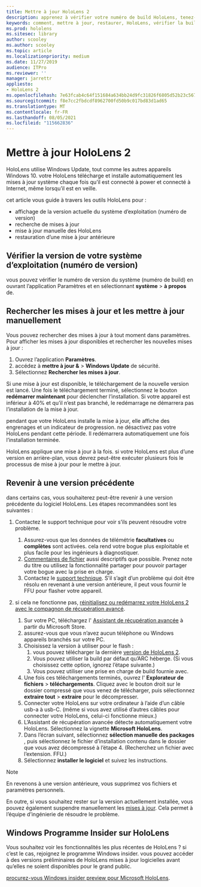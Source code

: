 ```yaml
---
title: Mettre à jour HoloLens 2
description: apprenez à vérifier votre numéro de build HoloLens, tenez-vous informé des mises à jour des appareils, rejoignez le programme insiders et restaurez les mises à jour.
keywords: comment, mettre à jour, restaurer, HoloLens, vérifier la build, numéro de build
ms.prod: hololens
ms.sitesec: library
author: scooley
ms.author: scooley
ms.topic: article
ms.localizationpriority: medium
ms.date: 11/27/2019
audience: ITPro
ms.reviewer: ''
manager: jarrettr
appliesto:
- HoloLens 2
ms.openlocfilehash: 7e63fcab4c64f151684a634bb24d9fc31826f6805d52b23c5672add0b6269430
ms.sourcegitcommit: f8e7cc2fbdcdf8962700fd50b9c017bd83d1ad65
ms.translationtype: MT
ms.contentlocale: fr-FR
ms.lasthandoff: 08/05/2021
ms.locfileid: "115662836"
---
```

# <a name="update-hololens-2"></a>Mettre à jour HoloLens 2

HoloLens utilise Windows Update, tout comme les autres appareils Windows 10. votre HoloLens télécharge et installe automatiquement les mises à jour système chaque fois qu’il est connecté à power et connecté à Internet, même lorsqu’il est en veille.

cet article vous guide à travers les outils HoloLens pour :

- affichage de la version actuelle du système d’exploitation (numéro de version)
- recherche de mises à jour
- mise à jour manuelle des HoloLens
- restauration d’une mise à jour antérieure

## <a name="check-your-operating-system-version-build-number"></a>Vérifier la version de votre système d’exploitation (numéro de version)

vous pouvez vérifier le numéro de version du système (numéro de build) en ouvrant l’application Paramètres et en sélectionnant **système**  >  **à propos** de.

## <a name="check-for-updates-and-manually-update"></a>Rechercher les mises à jour et les mettre à jour manuellement

Vous pouvez rechercher des mises à jour à tout moment dans paramètres.  Pour afficher les mises à jour disponibles et rechercher les nouvelles mises à jour :

1. Ouvrez l’application **Paramètres**.
1. accédez à **mettre à jour &**  >  **Windows Update** de sécurité.
1. Sélectionnez **Rechercher les mises à jour**.

Si une mise à jour est disponible, le téléchargement de la nouvelle version est lancé. Une fois le téléchargement terminé, sélectionnez le bouton **redémarrer maintenant** pour déclencher l’installation. Si votre appareil est inférieur à 40% et qu’il n’est pas branché, le redémarrage ne démarrera pas l’installation de la mise à jour.

pendant que votre HoloLens installe la mise à jour, elle affiche des engrenages et un indicateur de progression. ne désactivez pas votre HoloLens pendant cette période. Il redémarrera automatiquement une fois l’installation terminée.

HoloLens applique une mise à jour à la fois.  si votre HoloLens est plus d’une version en arrière-plan, vous devrez peut-être exécuter plusieurs fois le processus de mise à jour pour le mettre à jour.

## <a name="go-back-to-a-previous-version"></a>Revenir à une version précédente

dans certains cas, vous souhaiterez peut-être revenir à une version précédente du logiciel HoloLens. Les étapes recommandées sont les suivantes :

1. Contactez le support technique pour voir s’ils peuvent résoudre votre problème.
    1. Assurez-vous que les données de télémétrie **facultatives** ou **complètes** sont activées. cela rend votre bogue plus exploitable et plus facile pour les ingénieurs à diagnostiquer.
    1. [Commentaires de fichier](hololens-feedback.md) aussi descriptifs que possible. Prenez note du titre ou utilisez la fonctionnalité partager pour pouvoir partager votre bogue avec la prise en charge.
    1. Contactez le [support technique](https://aka.ms/hlsupport). S’il s’agit d’un problème qui doit être résolu en revenant à une version antérieure, il peut vous fournir le FFU pour flasher votre appareil.

1. si cela ne fonctionne pas, [réinitialisez ou redémarrez votre HoloLens 2 avec le compagnon de récupération avancé](hololens-recovery.md).
    1. Sur votre PC, téléchargez l' [Assistant de récupération avancée](https://www.microsoft.com/p/advanced-recovery-companion/9p74z35sfrs8?activetab=pivot:overviewtab) à partir du Microsoft Store.
    1. assurez-vous que vous n’avez aucun téléphone ou Windows appareils branchés sur votre PC.
    1. Choisissez la version à utiliser pour le flash :
        1. vous pouvez télécharger la dernière [version de HoloLens 2](https://aka.ms/hololens2download).
        1. Vous pouvez utiliser la build par défaut qu’ARC héberge. (Si vous choisissez cette option, ignorez l’étape suivante.)
        1. Vous pouvez utiliser une prise en charge de build fournie avec.
    1. Une fois ces téléchargements terminés, ouvrez l' **Explorateur de fichiers**  >  **téléchargements**. Cliquez avec le bouton droit sur le dossier compressé que vous venez de télécharger, puis sélectionnez **extraire tout**  >  **extraire** pour le décompresser.
    1. Connecter votre HoloLens sur votre ordinateur à l’aide d’un câble usb-a à usb-C. (même si vous avez utilisé d’autres câbles pour connecter votre HoloLens, celui-ci fonctionne mieux.)
    1. L’Assistant de récupération avancée détecte automatiquement votre HoloLens. Sélectionnez la vignette **Microsoft HoloLens**.
    1. Dans l’écran suivant, sélectionnez **sélection manuelle des packages** , puis sélectionnez le fichier d’installation contenu dans le dossier que vous avez décompressé à l’étape 4. (Recherchez un fichier avec l’extension. FFU.)
    1. Sélectionnez **installer le logiciel** et suivez les instructions.

> [!NOTE]
> En revenons à une version antérieure, vous supprimez vos fichiers et paramètres personnels.

En outre, si vous souhaitez rester sur la version actuellement installée, vous pouvez également suspendre manuellement les [mises à jour](hololens-updates.md#pause-updates-via-device). Cela permet à l’équipe d’ingénierie de résoudre le problème.

## <a name="windows-insider-program-on-hololens"></a>Windows Programme Insider sur HoloLens

Vous souhaitez voir les fonctionnalités les plus récentes de HoloLens ?  si c’est le cas, rejoignez le programme Windows insider. vous pouvez accéder à des versions préliminaires de HoloLens mises à jour logicielles avant qu’elles ne soient disponibles pour le grand public.

[procurez-vous Windows insider preview pour Microsoft HoloLens](hololens-insider.md).

